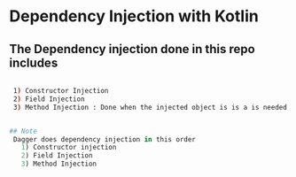 # Dependency Injection with Kotlin


## The Dependency injection done in this repo includes



 ```bash

  1) Constructor Injection
  2) Field Injection
  3) Method Injection : Done when the injected object is is a is needed in a dependency


 ```


  ``` python
  
## Note
   Dagger does dependency injection in this order
     1) Constructor injection
     2) Field Injection
     3) Method Injection

  ```
